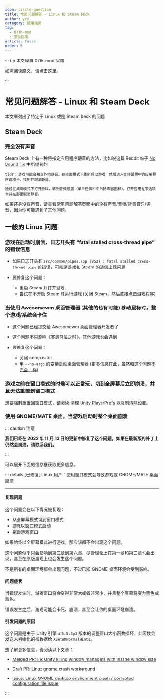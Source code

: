 ```yaml
---
icon: circle-question
title: 常见问题解答 - Linux 和 Steam Deck
author: ycx
category: 使用指南
tag:
  - 07th-mod
  - 安装指南
article: false
order: 5
---
```


::: tip 本文译自 07th-mod 官网

如需阅读原文，请点击[这里](https://07th-mod.com/wiki/Higurashi/FAQ-linux-steam-deck/)。

:::

# 常见问题解答 - Linux 和 Steam Deck

本文章列出了特定于 Linux 或是 Steam Deck 的问题

## Steam Deck

### 完全没有声音

Steam Deck 上有一种将指定应用程序静音的方法，比如说这篇 Reddit 帖子 [No Sound Fix](https://www.reddit.com/r/SteamDeck/comments/thy8c9/no_sound_fix/) 中所提到的

```
tldr: 游戏可能会被意外地静音。在桌面模式下重新启动游戏，然后进入音频设置中的应用程序选项卡，找到并取消静音。
……
通过在桌面模式下打开游戏，转到音频设置（单击任务栏中的扬声器图标），打开应用程序选项卡并在那里取消静音。
```

如果还是没有声音，请查看常见问题解答页面中的[没有声音/音频/背景音乐/语音](faq.md#%E6%B2%A1%E6%9C%89%E5%A3%B0%E9%9F%B3-%E9%9F%B3%E9%A2%91-%E8%83%8C%E6%99%AF%E9%9F%B3%E4%B9%90-%E8%AF%AD%E9%9F%B3)，因为你可能遇到了其他问题。

## 一般的 Linux 问题

### 游戏在启动时崩溃，日志开头有 “fatal stalled cross-thread pipe” 的错误信息

- 如果日志开头有 `src/common/pipes.cpp (852) : fatal stalled cross-thread pipe` 的错误，可能是游戏和 Steam 的通信出现问题

- 要修复这个问题：
    - 重启 Steam 并打开游戏
    - 尝试在不开启 Steam 时运行游戏 (关闭 Steam，然后直接点击游戏程序)

### 当使用 Awesomewm 桌面管理器 (其他的也有可能) 移动鼠标时，整个游戏/系统会卡住

- 这个问题已经提交给 Awesomewm 桌面管理器开发者了

- 这个问题不只影响《寒蝉鸣泣之时》，其他游戏也会遇到

- 要修复这个问题：
    - 关闭 compositor
    - 用 `--no-argb` 的变量启动桌面管理器 ([更多信息在此，虽然和这个问题不完全一样](https://github.com/awesomeWM/awesome/issues/2502))

### 游戏之前在窗口模式的时候可以正常玩，切到全屏幕后立即崩溃，并且无法重置到窗口模式

想要强制重置回窗口模式，请阅读 [清理 Unity PlayerPrefs](uninstall.md#%E6%B8%85%E7%90%86-unity-playerprefs) 以强制清除设置。

### 使用 GNOME/MATE 桌面，当游戏启动时整个桌面崩溃

::: caution 注意

**我们已经在 2022 年 11 月 13 日的更新中修复了这个问题。如果在最新版的补丁上仍然会崩溃，请联系我们。**

:::

可以展开下面的信息框获取更多信息。

::: details [已修复] Linux 用户：使用窗口模式会导致游戏或 GNOME/MATE 桌面崩溃

----

#### 复现问题

这个问题会在以下情况被复现：
- 从全屏幕模式切到窗口模式
- 游戏以窗口模式启动
- 拖动游戏窗口

如果始终以全屏幕模式进行游戏，那应该都不会出现这个问题。

这个问题似乎只会影响到第三章到第六章，尽管理论上在第一章和第二章也会出现，甚至在原版游戏上也会发生这个问题。

不是所有的桌面环境都会出现问题，不过已知 GNOME 桌面环境会受到影响。

#### 问题症状

当错误发生时，游戏窗口将会变得非常大或者非常小，并且整个屏幕将变为黑色或蓝色。

错误发生之后，游戏可能会卡死、崩溃，甚至会让你的桌面环境崩溃。

#### 引发问题的原因

这个问题是由于 Unity 引擎 ≤ `5.5.3p3` 版本的调整窗口大小函数损坏，此函数会发送未初始化的栈数据给 `XSetWMNormalHints`。

想了解更多信息，请阅读以下文章：

- [Merged PR: Fix Unity killing window managers with insane window size](https://github.com/07th-mod/higurashi-assembly/pull/93)

- [Draft PR: Linux gnome crash workaround](https://github.com/07th-mod/higurashi-assembly/pull/91)

- [Issue: Linux GNOME desktop environment crash / corrupted configuration file issue](https://github.com/07th-mod/higurashi-patch-compiler/issues/58)

:::
